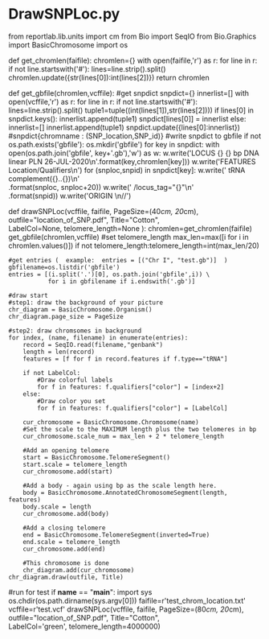 # DrawSNPLoc.py
from reportlab.lib.units import cm
from Bio import SeqIO
from Bio.Graphics import BasicChromosome
import os

def get_chromlen(faifile):
    chromlen={}
    with open(faifile,'r') as r:
        for line in r:
            if not line.startswith('#'):
                lines=line.strip().split()
                chromlen.update({str(lines[0]):int(lines[2])})
        return chromlen

def get_gbfile(chromlen,vcffile):
    #get snpdict
    snpdict={}
    innerlist=[]
    with open(vcffile,'r') as r:
        for line in r:
            if not line.startswith('#'):
                    lines=line.strip().split()
                    tuple1=tuple((int(lines[1]),str(lines[2])))
                    if lines[0] in snpdict.keys():
                        innerlist.append(tuple1)
                        snpdict[lines[0]] = innerlist
                    else:
                        innerlist=[]
                        innerlist.append(tuple1)
                        snpdict.update({lines[0]:innerlist})
                        #snpdict{chromname : (SNP_location,SNP_id)}
    #write snpdict to gbfile
    if not os.path.exists('gbfile'):
        os.mkdir('gbfile')
    for key in snpdict:
        with open(os.path.join('gbfile', key+'.gb'),'w') as w:
            w.write('LOCUS       {}            {} bp    DNA     \
                    linear   PLN 26-JUL-2020\n'.format(key,chromlen[key]))
            w.write('FEATURES             Location/Qualifiers\n')
            for (snploc,snpid) in snpdict[key]:
                w.write('     tRNA            complement({}..{})\n'\
                        .format(snploc, snploc+20))
                w.write('                     /locus_tag=\"{}\"\n'\
                        .format(snpid))
            w.write('ORIGIN      \n//')

def drawSNPLoc(vcffile, faifile, PageSize=(40*cm, 20*cm), \
               outfile="location_of_SNP.pdf", Title="Cotton", \
               LabelCol=None, telomere_length=None ):
    chromlen=get_chromlen(faifile)
    get_gbfile(chromlen,vcffile)
    #set telomere_length
    max_len=max([i for i in chromlen.values()])
    if not telomere_length:telomere_length=int(max_len/20)
    
    #get entries (  example:  entries = [("Chr I", "test.gb")]  )
    gbfilename=os.listdir('gbfile')
    entries = [(i.split('.')[0], os.path.join('gbfile',i)) \
               for i in gbfilename if i.endswith('.gb')]
    
    #draw start
    #step1: draw the background of your picture
    chr_diagram = BasicChromosome.Organism()
    chr_diagram.page_size = PageSize
    
    #step2: draw chromsomes in background
    for index, (name, filename) in enumerate(entries):
        record = SeqIO.read(filename,"genbank")
        length = len(record)
        features = [f for f in record.features if f.type=="tRNA"]

        if not LabelCol:
            #Draw colorful labels
            for f in features: f.qualifiers["color"] = [index+2]
        else:
            #Draw color you set
            for f in features: f.qualifiers["color"] = [LabelCol]
    
        cur_chromosome = BasicChromosome.Chromosome(name)
        #Set the scale to the MAXIMUM length plus the two telomeres in bp
        cur_chromosome.scale_num = max_len + 2 * telomere_length
    
        #Add an opening telomere
        start = BasicChromosome.TelomereSegment()
        start.scale = telomere_length
        cur_chromosome.add(start)
    
        #Add a body - again using bp as the scale length here.
        body = BasicChromosome.AnnotatedChromosomeSegment(length, features)
        body.scale = length
        cur_chromosome.add(body)
    
        #Add a closing telomere
        end = BasicChromosome.TelomereSegment(inverted=True)
        end.scale = telomere_length
        cur_chromosome.add(end)
    
        #This chromosome is done
        chr_diagram.add(cur_chromosome)
    chr_diagram.draw(outfile, Title)

#run for test
if __name__ == "__main__":
    import sys
    os.chdir(os.path.dirname(sys.argv[0]))
    faifile=r'test_chrom_location.txt'
    vcffile=r'test.vcf'
    drawSNPLoc(vcffile, faifile, PageSize=(80*cm, 20*cm), \
               outfile="location_of_SNP.pdf", Title="Cotton", \
               LabelCol='green', telomere_length=4000000)
